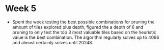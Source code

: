 # Week 5

- Spent the week testing the best possible combinations for pruning the amount of tiles explored plus depth, figured the a depth of 6 and pruning to only test the top 3 most valuable tiles based on the heuristic value is the best combination. The algorithm regularly solves up to 4096 and almost certainly solves until 20248.
